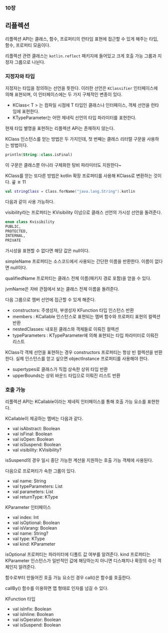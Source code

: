 ### 10장

## 리플렉션
리플렉션 API는 클래스, 함수, 프로퍼티의 런타임 표현에 접근할 수 있게 해주는 타입, 함수, 프로퍼티 모음이다.

리플렉션 관련 클래스는 `kotlin.reflect` 패키지에 들어있고 크게 호출 가능 그룹과 지정자 그룹으로 나뉜다.

### 지정자와 타입
지정자는 타입을 정의하는 선언을 뜻한다. 이러한 선언은 `KClassifier` 인터페이스에 의해 표현되며, 이 인터페이스에는 두 가지 구체적인 변종이 있다.

- KClass< T > 는 컴파일 시점에 T 타입인 클래스나 인터페이스, 객체 선언을 런타임에 표현한다.
- KTypeParameter는 어떤 제네릭 선언의 타입 파라미터를 표현한다.

현재 타입 별명을 표현하는 리플렉션 APi는 존재하지 않는다.

KClass 인스턴스를 얻는 방법은 두 가지인데, 첫 번째는 클래스 리터럴 구문을 사용하는 방법이다.
```kotlin
println(String::class.isFinal)
```

이 구문은 클래스뿐 아니라 구체화한 탕비 파라미터도 지원한다~

KClass를 얻는 또다른 방법은 kotlin 확장 프로퍼티를 사용해 KClass로 변환하는 것이다. 
굪 ㅍ 11
```kotlin
val stringClass = Class.forName("java.lang.String").kotlin
```
다음과 같이 사용 가능하다.

visibility라는 프로퍼티는 KVisibility 이넘으로 클래스 선언의 가시성 선언을 돌려준다.

```kotlin
enum class Kvisibility
PUBLIC,
PROTECTED,
INTERNAL,
PRIVATE
```

가시성을 표현할 수 없다면 해당 값은 null이다.

simpleName 프로퍼티는 소스코드에서 사용되는 간단한 이름을 반환한다. 이름이 없다면 null이다.

qualifiedName 프로퍼티는 클래스 전체 이름(패키지 경로 포함)을 얻을 수 있다.

jvmName은 자바 관점에서 보는 클래스 전체 이름을 돌려준다.

다음 그룹으로 멤버 선언에 접근할 수 있게 해준다.
- constructors: 주생성자, 부생성자 KFunction 타입 인스턴스 반환
- members : KCallable 인스턴스로 표현되는 멤버 함수와 프로퍼티 표현의 컬렉션 반환
- nestedClasses: 내포된 클래스와 객체들로 이뤄진 컬렉션
- typeParameters : KTypeParameter에 의해 표현되는 타입 파라미터로 이뤄진 리스트

KClass각 객체 선언을 표현하는 경우 constructors 프로퍼티는 항상 빈 컬렉션을 반환한다. 실제 인스턴스를 얻고 싶으면 objectInstance 프로퍼티를 사용해야 한다.

- supertypes로 클래스가 직접 상속한 상위 타입 반환
- upperBounds는 상위 바운드 타입으로 이뤄진 리스트 반환

### 호출 가능
리플렉션 API는 KCallable<out R>이라는 제네릭 인터페이스를 통해 호출 가능 요소를 표현한다.

KCallable이 제공하는 멤버는 다음과 같다.
- val isAbstract: Boolean
- val isFinal: Boolean
- val isOpen: Boolean
- val isSuspend: Boolean
- val visibility: KVisibility?

isSuspend의 경우 일시 중단 가능한 계산을 지원하는 호출 가능 객체에 사용된다.

다음으로 프로퍼티가 속한 그룹이 있다.

- val name: String
- val typeParameters: List<KTypeParameter>
- val parameters: List<KParameter>
- val returnType: KType

KParameter 인터페이스
- val index: Int
- val isOptional: Boolean
- val isVarang: Boolean
- val name: String?
- val type: KType
- val kind: KParameter

isOptional 프로퍼티는 파라미터에 디폴트 값 여부를 알려준다.
kind 프로퍼티는 KParameter 인스턴스가 일반적인 값에 해당하는지 아니면 디스패치나 확장의 수신 객체인지 알려준다.

함수로부터 만들어진 호출 가능 요소인 경우 call()은 함수를 호출한다.

callBy() 함수를 이용하면 맵 형태로 인자를 넘길 수 있다.

KFunction 타입

- val isInfix: Boolean
- val isInline: Boolean
- val isOperator: Boolean
- val isSuspend: Boolean
